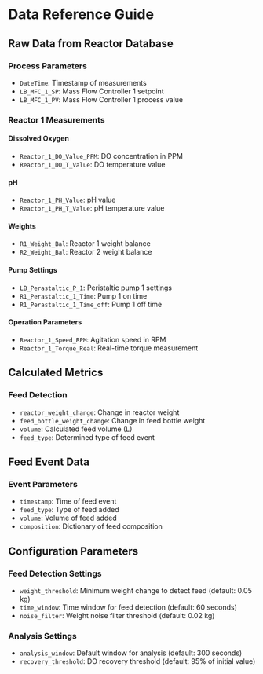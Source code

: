 # Data Reference Guide

## Raw Data from Reactor Database
### Process Parameters
- `DateTime`: Timestamp of measurements
- `LB_MFC_1_SP`: Mass Flow Controller 1 setpoint
- `LB_MFC_1_PV`: Mass Flow Controller 1 process value

### Reactor 1 Measurements
#### Dissolved Oxygen
- `Reactor_1_DO_Value_PPM`: DO concentration in PPM
- `Reactor_1_DO_T_Value`: DO temperature value

#### pH
- `Reactor_1_PH_Value`: pH value
- `Reactor_1_PH_T_Value`: pH temperature value

#### Weights
- `R1_Weight_Bal`: Reactor 1 weight balance
- `R2_Weight_Bal`: Reactor 2 weight balance

#### Pump Settings
- `LB_Perastaltic_P_1`: Peristaltic pump 1 settings
- `R1_Perastaltic_1_Time`: Pump 1 on time
- `R1_Perastaltic_1_Time_off`: Pump 1 off time

#### Operation Parameters
- `Reactor_1_Speed_RPM`: Agitation speed in RPM
- `Reactor_1_Torque_Real`: Real-time torque measurement

## Calculated Metrics
### Feed Detection
- `reactor_weight_change`: Change in reactor weight
- `feed_bottle_weight_change`: Change in feed bottle weight
- `volume`: Calculated feed volume (L)
- `feed_type`: Determined type of feed event





## Feed Event Data
### Event Parameters
- `timestamp`: Time of feed event
- `feed_type`: Type of feed added
- `volume`: Volume of feed added
- `composition`: Dictionary of feed composition

## Configuration Parameters
### Feed Detection Settings
- `weight_threshold`: Minimum weight change to detect feed (default: 0.05 kg)
- `time_window`: Time window for feed detection (default: 60 seconds)
- `noise_filter`: Weight noise filter threshold (default: 0.02 kg)

### Analysis Settings
- `analysis_window`: Default window for analysis (default: 300 seconds)
- `recovery_threshold`: DO recovery threshold (default: 95% of initial value)
